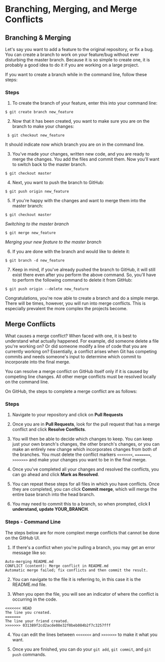# Branching, Merging, and Merge Conflicts


## Branching & Merging

Let's say you want to add a feature to the original repository, or fix a bug. You can create a branch to work on your feature/bug without ever disturbing the master branch. Because it is so simple to create one, it is probably a good idea to do it if you are working on a large project.

If you want to create a branch while in the command line, follow these steps:

### Steps

1. To create the branch of your feature, enter this into your command line: 

```$ git create branch new_feature```

2. Now that it has been created, you want to make sure you are on the branch to make your changes: 

``` $ git checkout new_feature```

It should indicate now which branch you are on in the command line.

3. You've made your changes, written new code, and you are ready to merge the changes. You add the files and commit them. Now you'll want to switch back to the master branch.

```$ git checkout master```

4. Next, you want to push the branch to GitHub:

```$ git push origin new_feature```

5. If you're happy with the changes and want to merge them into the master branch:

```$ git checkout master```

_Switching to the master branch_

```$ git merge new_feature```

_Merging your new feature to the master branch_

6. If you are done with the branch and would like to delete it:

```$ git branch -d new_feature```

7. Keep in mind, if you've already pushed the branch to GitHub, it will still exist there even after you perform the above command. So, you'll have to perform the following command to delete it from GitHub:

```$ git push origin --delete new_feature```

Congratulations, you're now able to create a branch and do a simple merge. There will be times, however, you will run into merge conflicts. This is especially prevalent the more complex the projects become. 

## Merge Conflicts

What causes a merge conflict? When faced with one, it is best to understand what actually happened. For example, did someone delete a file you're working on? Or did someone modify a line of code that you are currently working on? Essentially, a conflict arises when Git has competing commits and needs someone's input to determine which commit to incorporate into the final merge.

You can resolve a merge conflict on GitHub itself only if it is caused by competing line changes. All other merge conflicts must be resolved locally on the command line.

On GitHub, the steps to complete a merge conflict are as follows:

### Steps

1. Navigate to your repository and click on **Pull Requests**

2. Once you are in **Pull Requests**, look for the pull request that has a merge conflict and click **Resolve Conflicts**.

3. You will then be able to decide which changes to keep. You can keep just your own branch's changes, the other branch's changes, or you can make an entirely new change which incorporates changes from both of the branches. You must delete the conflict markers ```<<<<<<<```, ```=======```, ```>>>>>>>``` and make your changes you want to be in the final merge.

4. Once you've completed all your changes and resolved the conflicts, you can go ahead and click **Mark as Resolved**. 

5. You can repeat these steps for all files in which you have conflicts. Once they are completed, you can click **Commit merge**, which will merge the entire base branch into the head branch.

6. You may need to commit this to a branch, so when prompted, click **I understand, update YOUR_BRANCH**.


### Steps - Command Line

The steps below are for more complext merge conflicts that cannot be done on the GitHub UI.

1. If there's a conflict when you're pulling a branch, you may get an error message like so:

```
Auto-merging README.md
CONFLICT (content): Merge conflict in README.md
Automatic merge failed; fix conflicts and then commit the result.
```

2. You can navigate to the file it is referring to, in this case it is the README.md file. 

3. When you open the file, you will see an indicator of where the conflict is occurring in the code.

```
<<<<<<< HEAD
The line you created.
=======
The line your friend created.
>>>>>>> 031389f2cd2acde08e32f0beb084b2f7c3257fff
```

4. You can edit the lines between ```<<<<<<<``` and ```>>>>>>>``` to make it what you want. 

5. Once you are finished, you can do your ```git add```, ```git commit```, and ```git push``` commands.
